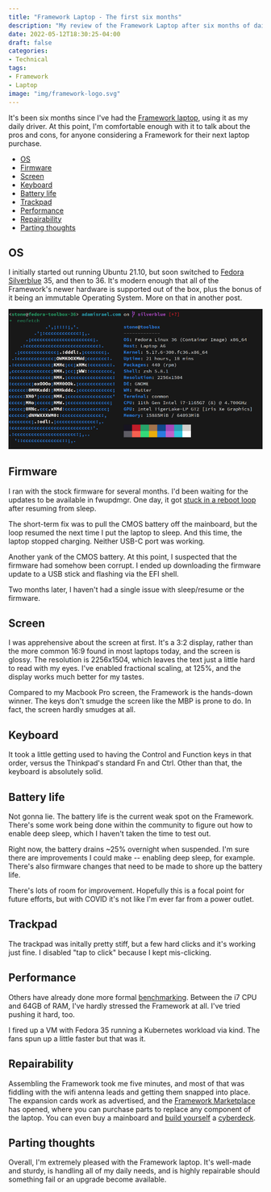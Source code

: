 ```yaml
---
title: "Framework Laptop - The first six months"
description: "My review of the Framework Laptop after six months of daily use."
date: 2022-05-12T18:30:25-04:00
draft: false
categories:
- Technical
tags:
- Framework
- Laptop
image: "img/framework-logo.svg"
---
```


It's been six months since I've had the [Framework laptop](/blog/framework-laptop-preorder/), using it as my daily driver. At this point, I'm comfortable enough with it to talk about the pros and cons, for anyone considering a Framework for their next laptop purchase.


- [OS](#os)
- [Firmware](#firmware)
- [Screen](#screen)
- [Keyboard](#keyboard)
- [Battery life](#battery-life)
- [Trackpad](#trackpad)
- [Performance](#performance)
- [Repairability](#repairability)
- [Parting thoughts](#parting-thoughts)

## OS

I initially started out running Ubuntu 21.10, but soon switched to [Fedora Silverblue](https://docs.fedoraproject.org/en-US/fedora-silverblue/) 35, and then to 36. It's modern enough that all of the Framework's newer hardware is supported out of the box, plus the bonus of it being an immutable Operating System. More on that in another post.

![Neofetch](./neofetch.png "Neofetch")



## Firmware

I ran with the stock firmware for several months. I'd been waiting for the updates to be available in fwupdmgr. One day, it got [stuck in a reboot loop](https://community.frame.work/t/stuck-in-a-loop/16163) after resuming from sleep.

The short-term fix was to pull the CMOS battery off the mainboard, but the loop resumed the next time I put the laptop to sleep. And this time, the laptop stopped charging. Neither USB-C port was working.

Another yank of the CMOS battery. At this point, I suspected that the firmware had somehow been corrupt. I ended up downloading the firmware update to a USB stick and flashing via the EFI shell.

Two months later, I haven't had a single issue with sleep/resume or the firmware.


## Screen

I was apprehensive about the screen at first. It's a 3:2 display, rather than the more common 16:9 found in most laptops today, and the screen is glossy. The resolution is 2256x1504, which leaves the text just a little hard to read with my eyes. I've enabled fractional scaling, at 125%, and the display works much better for my tastes.

Compared to my Macbook Pro screen, the Framework is the hands-down winner. The keys don't smudge the screen like the MBP is prone to do. In fact, the screen hardly smudges at all.

## Keyboard

It took a little getting used to having the Control and Function keys in that order, versus the Thinkpad's standard Fn and Ctrl. Other than that, the keyboard is absolutely solid.

## Battery life

Not gonna lie. The battery life is the current weak spot on the Framework. There's some work being done within the community to figure out how to enable deep sleep, which I haven't taken the time to test out.

Right now, the battery drains ~25% overnight when suspended. I'm sure there are improvements I could make -- enabling deep sleep, for example. There's also firmware changes that need to be made to shore up the battery life.

There's lots of room for improvement. Hopefully this is a focal point for future efforts, but with COVID it's not like I'm ever far from a power outlet.


## Trackpad

The trackpad was initally pretty stiff, but a few hard clicks and it's working just fine. I disabled "tap to click" because I kept mis-clicking.

## Performance

Others have already done more formal [benchmarking](https://community.frame.work/t/the-benchmark-thread-cpu-performance/11112). Between the i7 CPU and 64GB of RAM, I've hardly stressed the Framework at all. I've tried pushing it hard, too.

I fired up a VM with Fedora 35 running a Kubernetes workload via kind. The fans spun up a little faster but that was it.

## Repairability

Assembling the Framework took me five minutes, and most of that was fiddling with the wifi antenna leads and getting them snapped into place. The expansion cards work as advertised, and the [Framework Marketplace](https://frame.work/marketplace) has opened, where you can purchase parts to replace any component of the laptop. You can even buy a mainboard and [build yourself](https://frame.work/blog/mainboard-availability-and-open-source-release) a [cyberdeck](https://www.reddit.com/r/cyberDeck/).


## Parting thoughts

Overall, I'm extremely pleased with the Framework laptop. It's well-made and sturdy, is handling all of my daily needs, and is highly repairable should something fail or an upgrade become available.